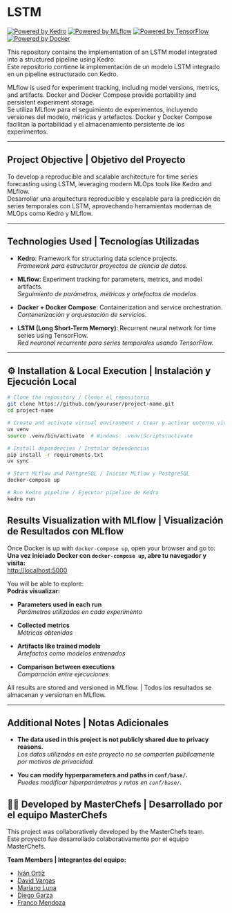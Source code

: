 # LSTM 

[![Powered by Kedro](https://img.shields.io/badge/powered_by-kedro-ffc900?logo=kedro)](https://kedro.org)
[![Powered by MLflow](https://img.shields.io/badge/MLflow-tracking-0172b2?logo=mlflow)](https://mlflow.org/)
[![Powered by TensorFlow](https://img.shields.io/badge/Built%20with-TensorFlow-orange?logo=tensorflow)](https://www.tensorflow.org/)
[![Powered by Docker](https://img.shields.io/badge/Containerized%20with-Docker-2496ed?logo=docker)](https://www.docker.com/)


This repository contains the implementation of an LSTM model integrated into a structured pipeline using Kedro.  
Este repositorio contiene la implementación de un modelo LSTM integrado en un pipeline estructurado con Kedro.

MLflow is used for experiment tracking, including model versions, metrics, and artifacts. Docker and Docker Compose provide portability and persistent experiment storage.  
Se utiliza MLflow para el seguimiento de experimentos, incluyendo versiones del modelo, métricas y artefactos. Docker y Docker Compose facilitan la portabilidad y el almacenamiento persistente de los experimentos.

---

## Project Objective | Objetivo del Proyecto

To develop a reproducible and scalable architecture for time series forecasting using LSTM, leveraging modern MLOps tools like Kedro and MLflow.  
Desarrollar una arquitectura reproducible y escalable para la predicción de series temporales con LSTM, aprovechando herramientas modernas de MLOps como Kedro y MLflow.

---

## Technologies Used | Tecnologías Utilizadas

- **Kedro**: Framework for structuring data science projects.  
  *Framework para estructurar proyectos de ciencia de datos.*

- **MLflow**: Experiment tracking for parameters, metrics, and model artifacts.  
  *Seguimiento de parámetros, métricas y artefactos de modelos.*

- **Docker + Docker Compose**: Containerization and service orchestration.  
  *Contenerización y orquestación de servicios.*

- **LSTM (Long Short-Term Memory)**: Recurrent neural network for time series using TensorFlow.  
  *Red neuronal recurrente para series temporales usando TensorFlow.*

---

## ⚙️ Installation & Local Execution | Instalación y Ejecución Local

```bash
# Clone the repository / Clonar el repositorio
git clone https://github.com/youruser/project-name.git
cd project-name

# Create and activate virtual environment / Crear y activar entorno virtual
uv venv
source .venv/bin/activate  # Windows: .venv\Scripts\activate

# Install dependencies / Instalar dependencias
pip install -r requirements.txt
uv sync

# Start MLflow and PostgreSQL / Iniciar MLflow y PostgreSQL
docker-compose up

# Run Kedro pipeline / Ejecutar pipeline de Kedro
kedro run
```

## Results Visualization with MLflow | Visualización de Resultados con MLflow

Once Docker is up with `docker-compose up`, open your browser and go to:  
**Una vez iniciado Docker con `docker-compose up`, abre tu navegador y visita:**  
[http://localhost:5000](http://localhost:5000)

You will be able to explore:  
**Podrás visualizar:**

- **Parameters used in each run**  
  *Parámetros utilizados en cada experimento*

- **Collected metrics**  
  *Métricas obtenidas*

- **Artifacts like trained models**  
  *Artefactos como modelos entrenados*

- **Comparison between executions**  
  *Comparación entre ejecuciones*

All results are stored and versioned in MLflow. | Todos los resultados se almacenan y versionan en MLflow.

---

## Additional Notes | Notas Adicionales

- **The data used in this project is not publicly shared due to privacy reasons.**  
  *Los datos utilizados en este proyecto no se comparten públicamente por motivos de privacidad.*

- **You can modify hyperparameters and paths in `conf/base/`.**  
  *Puedes modificar hiperparámetros y rutas en `conf/base/`.*

## 🧑‍🍳 Developed by MasterChefs | Desarrollado por el equipo MasterChefs

This project was collaboratively developed by the MasterChefs team.  
Este proyecto fue desarrollado colaborativamente por el equipo MasterChefs.

**Team Members | Integrantes del equipo:**

- [Iván Ortiz](https://github.com/IvanAOrtiz)
- [David Vargas](https://github.com/core-david)
- [Mariano Luna](https://github.com/Elma-reano)
- [Diego Garza](https://github.com/DiegoGarzaGzz)
- [Franco Mendoza]()
